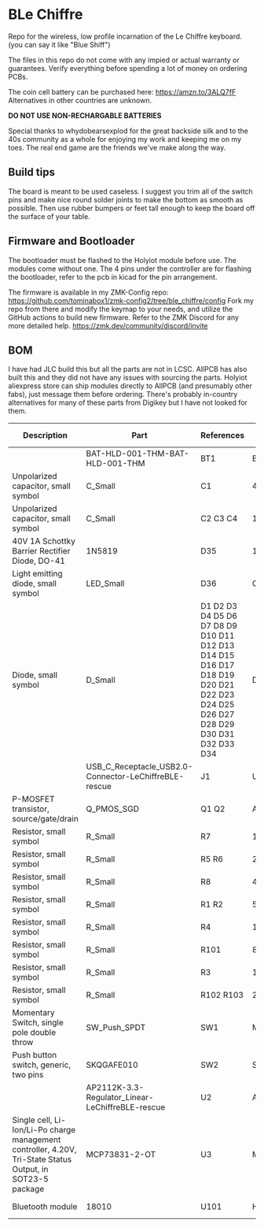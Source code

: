 # BLe Chiffre
Repo for the wireless, low profile incarnation of the Le Chiffre keyboard. (you can say it like "Blue Shiff")

The files in this repo do not come with any impied or actual warranty or guarantees. Verify everything before spending a lot of money on ordering PCBs. 

The coin cell battery can be purchased here: https://amzn.to/3ALQ7fF Alternatives in other countries are unknown. 

**DO NOT USE NON-RECHARGABLE BATTERIES**

Special thanks to whydobearsexplod for the great backside silk and to the 40s community as a whole for enjoying my work and keeping me on my toes. The real end game are the friends we've make along the way. 
## Build tips
The board is meant to be used caseless. I suggest you trim all of the switch pins and make nice round solder joints to make the bottom as smooth as possible. Then use rubber bumpers or feet tall enough to keep the board off the surface of your table. 

## Firmware and Bootloader
The bootloader must be flashed to the Holyiot module before use. The modules come without one. The 4 pins under the controller are for flashing the bootloader, refer to the pcb in kicad for the pin arrangement. 

The firmware is available in my ZMK-Config repo: https://github.com/tominabox1/zmk-config2/tree/ble_chiffre/config  Fork my repo from there and modify the keymap to your needs, and utilize the GitHub actions to build new firmware. Refer to the ZMK Discord for any more detailed help. https://zmk.dev/community/discord/invite

## BOM
I have had JLC build this but all the parts are not in LCSC. AllPCB has also built this and they did not have any issues with sourcing the parts. Holyiot aliexpress store can ship modules directly to AllPCB (and presumably other fabs), just message them before ordering. There's probably in-country alternatives for many of these parts from Digikey but I have not looked for them. 


| Description                                                                                                | Part                                                  | References                                                                                                                     | Value                   | Footprint                  | Quantity Per PCB | Datasheet                                                                                                |
|------------------------------------------------------------------------------------------------------------|-------------------------------------------------------|--------------------------------------------------------------------------------------------------------------------------------|-------------------------|----------------------------|------------------|----------------------------------------------------------------------------------------------------------|
|                                                                                                            | BAT-HLD-001-THM-BAT-HLD-001-THM                       | BT1                                                                                                                            | BAT-HLD-001-THM         | BAT_BAT-HLD-001-THM        | 1                | https://www.digikey.com/en/products/detail/linx-technologies-inc/BAT-HLD-001-THM/3044009                 |
| Unpolarized capacitor, small symbol                                                                        | C_Small                                               | C1                                                                                                                             | 4.7nF                   | C_0603_1608Metric          | 1                | ~                                                                                                        |
| Unpolarized capacitor, small symbol                                                                        | C_Small                                               | C2 C3 C4                                                                                                                       | 10uF                    | C_0603_1608Metric          | 3                | ~                                                                                                        |
| 40V 1A Schottky Barrier Rectifier Diode, DO-41                                                             | 1N5819                                                | D35                                                                                                                            | 1N5819                  | D_SOD-123                  | 1                | https://www.lcsc.com/product-detail/Schottky-Barrier-Diodes-SBD_TWGMC-1N5819W_C727115.html               |
| Light emitting diode, small symbol                                                                         | LED_Small                                             | D36                                                                                                                            | Orange                  | LED_0603_1608Metric        | 1                | ~                                                                                                        |
| Diode, small symbol                                                                                        | D_Small                                               | D1 D2 D3 D4 D5 D6 D7 D8 D9 D10 D11 D12 D13 D14 D15 D16 D17 D18 D19 D20 D21 D22 D23 D24 D25 D26 D27 D28 D29 D30 D31 D32 D33 D34 | D_Small                 | D_SOD-123                  | 34               | ~                                                                                                        |
|                                                                                                            | USB_C_Receptacle_USB2.0-Connector-LeChiffreBLE-rescue | J1                                                                                                                             | USB_C_Receptacle_USB2.0 | HRO_TYPE-C-31-M-12         | 1                | https://www.lcsc.com/product-detail/USB-Connectors_Korean-Hroparts-Elec-TYPE-C-31-M-12_C165948.html      |
| P-MOSFET transistor, source/gate/drain                                                                     | Q_PMOS_SGD                                            | Q1 Q2                                                                                                                          | AP3407                  | SOT-23                     | 2                | https://www.lcsc.com/product-detail/MOSFETs_ALLPOWER-ShenZhen-Quan-Li-Semiconductor-AP3407_C353080.html  |
| Resistor, small symbol                                                                                     | R_Small                                               | R7                                                                                                                             | 1k                      | R_0603_1608Metric          | 1                | ~                                                                                                        |
| Resistor, small symbol                                                                                     | R_Small                                               | R5 R6                                                                                                                          | 2.2k                    | R_0603_1608Metric          | 2                | ~                                                                                                        |
| Resistor, small symbol                                                                                     | R_Small                                               | R8                                                                                                                             | 4.7k                    | R_0603_1608Metric          | 1                | ~                                                                                                        |
| Resistor, small symbol                                                                                     | R_Small                                               | R1 R2                                                                                                                          | 5.1k                    | R_0603_1608Metric          | 2                | ~                                                                                                        |
| Resistor, small symbol                                                                                     | R_Small                                               | R4                                                                                                                             | 100k                    | R_0603_1608Metric          | 1                | ~                                                                                                        |
| Resistor, small symbol                                                                                     | R_Small                                               | R101                                                                                                                           | 806K                    | R_0603_1608Metric          | 1                | ~                                                                                                        |
| Resistor, small symbol                                                                                     | R_Small                                               | R3                                                                                                                             | 1M                      | R_0603_1608Metric          | 1                | ~                                                                                                        |
| Resistor, small symbol                                                                                     | R_Small                                               | R102 R103                                                                                                                      | 2M                      | R_0603_1608Metric          | 2                | ~                                                                                                        |
| Momentary Switch, single pole double throw                                                                 | SW_Push_SPDT                                          | SW1                                                                                                                            | MSK-12C02               | SW_SPDT_PCM12              | 1                | ~                                                                                                        |
| Push button switch, generic, two pins                                                                      | SKQGAFE010                                            | SW2                                                                                                                            | SW_Push                 | SW_SPST_TL3342             | 1                | https://www.mouser.com/ProductDetail/Alps-Alpine/SKQGAFE010?qs=N5Jky1br14NfR%252BVUVAoP9A%3D%3D          |
|                                                                                                            | AP2112K-3.3-Regulator_Linear-LeChiffreBLE-rescue      | U2                                                                                                                             | AP2112K-3.3             | SOT-23-5                   | 1                | https://www.diodes.com/assets/Datasheets/AP2112.pdf                                                      |
| Single cell, Li-Ion/Li-Po charge management controller, 4.20V, Tri-State Status Output, in SOT23-5 package | MCP73831-2-OT                                         | U3                                                                                                                             | MCP73831-2-OT           | SOT-23-5                   | 1                | https://www.lcsc.com/product-detail/Battery-Management-ICs_Microchip-Tech-MCP73831T-2ACI-OT_C424093.html |
| Bluetooth module                                                                                           | 18010                                                 | U101                                                                                                                           | Holyiot 18010           | Module_Extra:Holyiot_18010 | 1                | https://www.aliexpress.com/item/32868002366.html?spm=a2g0s.9042311.0.0.27cf4c4dVFuyIS                    |